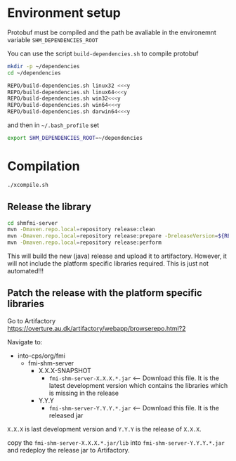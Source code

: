 # Environment setup

Protobuf must be compiled and the path be avaliable in the environemnt variable `SHM_DEPENDENCIES_ROOT`

You can use the script `build-dependencies.sh` to compile protobuf

```bash
mkdir -p ~/dependencies
cd ~/dependencies

REPO/build-dependencies.sh linux32 <<<y
REPO/build-dependencies.sh linux64<<<y
REPO/build-dependencies.sh win32<<<y
REPO/build-dependencies.sh win64<<<y
REPO/build-dependencies.sh darwin64<<<y
```

and then in `~/.bash_profile` set

```bash
export SHM_DEPENDENCIES_ROOT=~/dependencies
```

# Compilation

```bash
./xcompile.sh 
```

## Release the library


```bash
cd shmfmi-server
mvn -Dmaven.repo.local=repository release:clean
mvn -Dmaven.repo.local=repository release:prepare -DreleaseVersion=${RELEASE_VER} -DdevelopmentVersion=${NEW_DEV_VER}
mvn -Dmaven.repo.local=repository release:perform
```

This will build the new (java) release and upload it to artifactory. However, it will not include the platform specific libraries required. This is just not automated!!!

## Patch the release with the platform specific libraries

Go to Artifactory https://overture.au.dk/artifactory/webapp/browserepo.html?2

Navigate to:

* into-cps/org/fmi
   * fmi-shm-server
        * X.X.X-SNAPSHOT
            * `fmi-shm-server-X.X.X.*.jar`   <-- Download this file. It is the latest development version which contains the libraries which is missing in the release
        * Y.Y.Y
            * `fmi-shm-server-Y.Y.Y.*.jar`   <-- Download this file. It is the released jar

`X.X.X` is last development version and `Y.Y.Y` is the release of `X.X.X`.

copy the `fmi-shm-server-X.X.X.*.jar/lib` into `fmi-shm-server-Y.Y.Y.*.jar` and redeploy the release jar to Artifactory.
